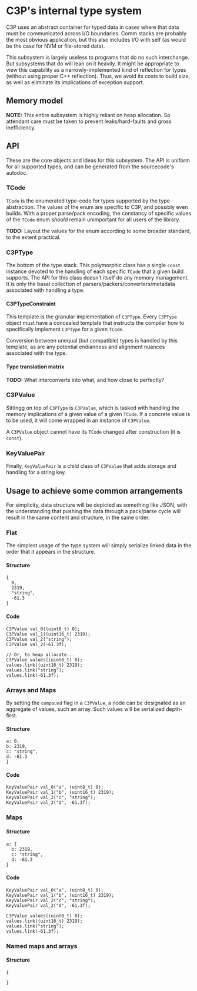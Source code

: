 # C3P's internal type system

C3P uses an abstract container for typed data in cases where that data must be
communicated across I/O boundaries. Comm stacks are probably the most obvious
application, but this also includes I/O with self (as would be the case for NVM
or file-stored data).

This subsystem is largely useless to programs that do no such interchange. But
subsystems that do will lean on it heavily. It might be appropriate to view this
capability as a narrowly-implemented kind of reflection for types (without using
proper C++ reflection). Thus, we avoid its costs to build size, as well as
eliminate its implications of exception support.


## Memory model

**NOTE:** This entire subsystem is highly reliant on heap allocation. So attendant care
must be taken to prevent leaks/hard-faults and gross inefficiency.

## API

These are the core objects and ideas for this subsystem. The API is uniform for
all supported types, and can be generated from the sourcecode's autodoc.

### TCode

`TCode` is the enumerated type-code for types supported by the type abstraction.
The values of the enum are specific to C3P, and possibly even builds. With a
proper parse/pack encoding, the constancy of specific values of the `TCode`
enum _should_ remain unimportant for all users of the library.

**TODO:** Layout the values for the enum according to some broader standard, to
  the extent practical.


### C3PType

The bottom of the type stack. This polymorphic class has a single `const` instance
devoted to the handling of each specific `TCode` that a given build supports. The
API for this class doesn't itself do any memory management. It is only the basal
collection of parsers/packers/converters/metadata associated with handling a type.


#### C3PTypeConstraint<T>

This template is the granular implementation of `C3PType`.
Every `C3PType` object must have a concealed template that instructs the compiler
how to specifically implement `C3PType` for a given `TCode`.

Conversion between unequal (but compatible) types is handled by this template, as
are any potential endianness and alignment nuances associated with the type.


#### Type translation matrix

**TODO:** What interconverts into what, and how close to perfectly?


### C3PValue

Sittingg on top of `C3PType` is `C3PValue`, which is tasked with handling the
memory implications of a given value of a given `TCode`. If a concrete value
is to be used, it will come wrapped in an instance of `C3PValue`.

A `C3PValue` object cannot have its `TCode` changed after construction (it is
`const`).


### KeyValuePair

Finally, `KeyValuePair` is a child class of `C3PValue` that adds storage and
handling for a string key.






## Usage to achieve some common arrangements

For simplicity, data structure will be depicted as something like JSON, with the
understanding that pushing the data through a pack/parse cycle will result in
the same content and structure, in the same order.


### Flat

The simplest usage of the type system will simply serialize linked data in the
order that it appears in the structure.

#### Structure

```
{
  0,
  2319,
  "string",
  -61.3
}
```

#### Code

```
C3PValue val_0((uint8_t) 0);
C3PValue val_1((uint16_t) 2319);
C3PValue val_2("string");
C3PValue val_2(-61.3f);

// Or, to heap allocate...
C3PValue values((uint8_t) 0);
values.link((uint16_t) 2319);
values.link("string");
values.link(-61.3f);

```


### Arrays and Maps

By setting the `compound` flag in a `C3PValue`, a node can be designated as an
aggregate of values, such an array. Such values will be serialized depth-first.

#### Structure

```
a: 0,
b: 2319,
c: "string",
d: -61.3
}
```

#### Code

```
KeyValuePair val_0("a", (uint8_t) 0);
KeyValuePair val_1("b", (uint16_t) 2319);
KeyValuePair val_2("c", "string");
KeyValuePair val_2("d", -61.3f);

```


### Maps

#### Structure

```
a: {
  b: 2319,
  c: "string",
  d: -61.3
}
```

#### Code

```
KeyValuePair val_0("a", (uint8_t) 0);
KeyValuePair val_1("b", (uint16_t) 2319);
KeyValuePair val_2("c", "string");
KeyValuePair val_2("d", -61.3f);

C3PValue values((uint8_t) 0);
values.link((uint16_t) 2319);
values.link("string");
values.link(-61.3f);

```


### Named maps and arrays

#### Structure

```
{

}
```

